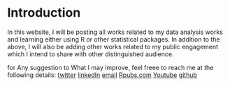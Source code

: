 # Introduction
In this website, I will be posting all works related to my data analysis works and learning either using R or other statistical packages. 
In addition to the above, I will also be adding other works related to my public engagement which I intend to share with other distinguished audience. 

for Any suggestion to What I may improve, feel freee to reach me at the following details:
[twitter](https://twitter.com/BIRASAFABRICE)
[linkedIn](https://www.linkedin.com/in/birasa-fabrice-566104b6/)
[email](birasafab@gmail.com)
[Rpubs.com](rpubs.com/birasafab)
[Youtube](https://www.youtube.com/channel/UCkaDk6yajihpk7gOZVATkag)
[github](github.com/birasafab)
